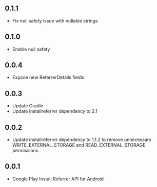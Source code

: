 ## 0.1.1
* Fix null safety issue with nullable strings

## 0.1.0
* Enable null safety

## 0.0.4
* Expose new ReferrerDetails fields

## 0.0.3
* Update Gradle
* Update installreferrer dependency to 2.1

## 0.0.2
* Update installreferrer dependency to 1.1.2 to remove unnecessary WRITE_EXTERNAL_STORAGE and READ_EXTERNAL_STORAGE permissions.

## 0.0.1

* Google Play Install Referrer API for Android
